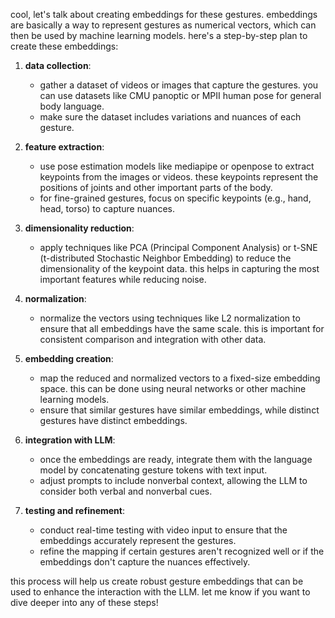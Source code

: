cool, let's talk about creating embeddings for these gestures. embeddings are basically a way to represent gestures as numerical vectors, which can then be used by machine learning models. here's a step-by-step plan to create these embeddings:

1. **data collection**: 
   - gather a dataset of videos or images that capture the gestures. you can use datasets like CMU panoptic or MPII human pose for general body language.
   - make sure the dataset includes variations and nuances of each gesture.

2. **feature extraction**:
   - use pose estimation models like mediapipe or openpose to extract keypoints from the images or videos. these keypoints represent the positions of joints and other important parts of the body.
   - for fine-grained gestures, focus on specific keypoints (e.g., hand, head, torso) to capture nuances.

3. **dimensionality reduction**:
   - apply techniques like PCA (Principal Component Analysis) or t-SNE (t-distributed Stochastic Neighbor Embedding) to reduce the dimensionality of the keypoint data. this helps in capturing the most important features while reducing noise.

4. **normalization**:
   - normalize the vectors using techniques like L2 normalization to ensure that all embeddings have the same scale. this is important for consistent comparison and integration with other data.

5. **embedding creation**:
   - map the reduced and normalized vectors to a fixed-size embedding space. this can be done using neural networks or other machine learning models.
   - ensure that similar gestures have similar embeddings, while distinct gestures have distinct embeddings.

6. **integration with LLM**:
   - once the embeddings are ready, integrate them with the language model by concatenating gesture tokens with text input.
   - adjust prompts to include nonverbal context, allowing the LLM to consider both verbal and nonverbal cues.

7. **testing and refinement**:
   - conduct real-time testing with video input to ensure that the embeddings accurately represent the gestures.
   - refine the mapping if certain gestures aren't recognized well or if the embeddings don't capture the nuances effectively.

this process will help us create robust gesture embeddings that can be used to enhance the interaction with the LLM. let me know if you want to dive deeper into any of these steps!

